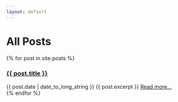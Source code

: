 ```yaml
---
layout: default
---
```


<h1> All Posts </h1>

{% for post in site.posts %}
  <div class="blog_preview">
    <h3>
      <a href="{{ post.url }}">
        {{ post.title }}
      </a>
    </h3>
    <time datetime="{{ post.date | date: "%Y-%m-%d" }}">{{ post.date | date_to_long_string }}</time>
    {{ post.excerpt }}
    <a class="readMore" href="{{ post.url }}" >Read more...</a>
  </div>
{% endfor %}